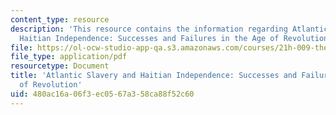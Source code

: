 ```yaml
---
content_type: resource
description: 'This resource contains the information regarding Atlantic Slavery and
  Haitian Independence: Successes and Failures in the Age of Revolution.'
file: https://ol-ocw-studio-app-qa.s3.amazonaws.com/courses/21h-009-the-world-1400-present-spring-2014/480ac16a06f3ec0567a358ca88f52c60_MIT21H_009S14_Lec_12.pdf
file_type: application/pdf
resourcetype: Document
title: 'Atlantic Slavery and Haitian Independence: Successes and Failures in the Age
  of Revolution'
uid: 480ac16a-06f3-ec05-67a3-58ca88f52c60
---
```


